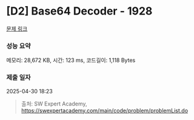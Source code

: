 # [D2] Base64 Decoder - 1928 

[문제 링크](https://swexpertacademy.com/main/code/problem/problemDetail.do?contestProbId=AV5PR4DKAG0DFAUq) 

### 성능 요약

메모리: 28,672 KB, 시간: 123 ms, 코드길이: 1,118 Bytes

### 제출 일자

2025-04-30 18:23



> 출처: SW Expert Academy, https://swexpertacademy.com/main/code/problem/problemList.do